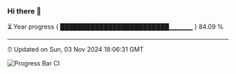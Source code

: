 ### Hi there 👋

⏳ Year progress { █████████████████████████▁▁▁▁▁ } 84.09 %

---

⏰ Updated on Sun, 03 Nov 2024 18:06:31 GMT

![Progress Bar CI](https://github.com/liununu/liununu/workflows/Progress%20Bar%20CI/badge.svg)
